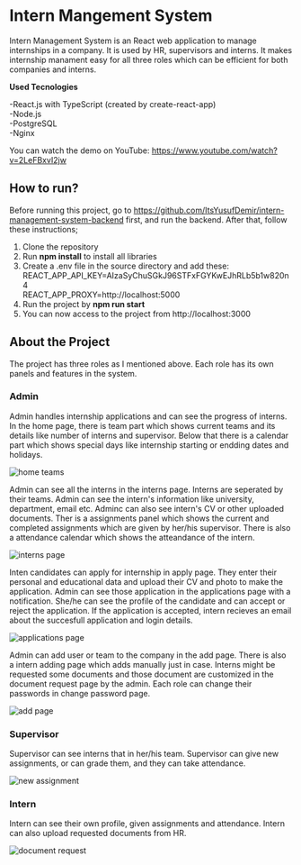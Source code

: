 # Intern Mangement System

Intern Management System is an React web application to manage internships in a company. It is used by HR, supervisors and interns. It makes internship manament easy for all three roles which can be efficient for both companies and interns.

**Used Tecnologies** 

-React.js with TypeScript (created by create-react-app)\
-Node.js\
-PostgreSQL\
-Nginx

You can watch the demo on YouTube: https://www.youtube.com/watch?v=2LeFBxvI2jw

## How to run?

Before running this project, go to https://github.com/ItsYusufDemir/intern-management-system-backend first, and run the backend. After that, follow these instructions;

1. Clone the repository
2. Run **npm install** to install all libraries
3. Create a .env file in the source directory and add these:\
   REACT_APP_API_KEY=AIzaSyChuSGkJ96STFxFGYKwEJhRLb5b1w820n4\
   REACT_APP_PROXY=http://localhost:5000
4. Run the project by **npm run start**
5. You can now access to the project from http://localhost:3000

## About the Project

The project has three roles as I mentioned above. Each role has its own panels and features in the system.

### Admin

Admin handles internship applications and can see the progress of interns. In the home page, there is team part which shows current teams and its details like number of interns and supervisor. Below that there is a calendar part which shows special days like internship starting or endding dates and holidays.

![home teams](https://github.com/ItsYusufDemir/intern-management-system-frontend/assets/104091838/a05086b2-f85a-4ba5-99f8-34f0333f2522)

Admin can see all the interns in the interns page. Interns are seperated by their teams. Admin can see the intern's information like university, department, email etc. Adminc can also see intern's CV or other uploaded documents. Ther is a assignments panel which shows the current and completed assignments which are given by her/his supervisor. There is also a attendance calendar which shows the atteandance of the intern.

![interns page](https://github.com/ItsYusufDemir/intern-management-system-frontend/assets/104091838/033cc34d-01b2-4b2e-8322-faf25e579b65)


Inten candidates can apply for internship in apply page. They enter their personal and educational data and upload their CV and photo to make the application. Admin can see those application in the applications page with a notification. She/he can see the profile of the candidate and can accept or reject the application. If the application is accepted, intern recieves an email about the succesfull application and login details.

![applications page](https://github.com/ItsYusufDemir/intern-management-system-frontend/assets/104091838/69745540-3f2d-44b9-b482-422a74440944)

Admin can add user or team to the company in the add page. There is also a intern adding page which adds manually just in case. Interns might be requested some documents and those document are customized in the document request page by the admin. Each role can change their passwords in change password page.

![add page](https://github.com/ItsYusufDemir/intern-management-system-frontend/assets/104091838/9b10eb86-cc70-4bf0-87c5-dd8843db4ada)


### Supervisor
Supervisor can see interns that in her/his team. Supervisor can give new assignments, or can grade them, and they can take attendance.

![new assignment](https://github.com/ItsYusufDemir/intern-management-system-frontend/assets/104091838/5a466e60-b9ca-4ddf-8be3-56d379da3719)


### Intern

Intern can see their own profile, given assignments and attendance. Intern can also upload requested documents from HR.

![document request](https://github.com/ItsYusufDemir/intern-management-system-frontend/assets/104091838/2ae57f79-0b32-4e66-a308-c5d1714b0722)













